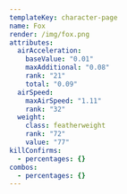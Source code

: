 ```yaml
---
templateKey: character-page
name: Fox
render: /img/fox.png
attributes:
  airAcceleration:
    baseValue: "0.01"
    maxAdditional: "0.08"
    rank: "21"
    total: "0.09"
  airSpeed:
    maxAirSpeed: "1.11"
    rank: "32"
  weight:
    class: featherweight
    rank: "72"
    value: "77"
killConfirms:
  - percentages: {}
combos:
  - percentages: {}
---
```

